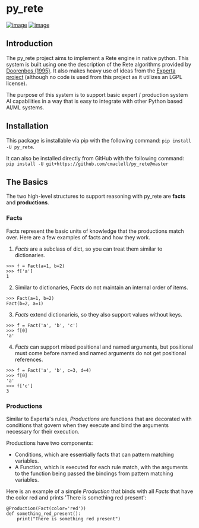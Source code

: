 # py_rete

[![image][]][travis] [![image][coveralls-badge]][coveralls-repo]

## Introduction

The py_rete project aims to implement a Rete engine in native python. This
system is built using one the description of the Rete algorithms provided by
[Doorenbos (1995)][doorenbos]. It also makes heavy use of ideas from the
[Experta project][experta] (although no code is used from this project as it
utilizes an LGPL license).

The purpose of this system is to support basic expert / production system AI
capabilities in a way that is easy to integrate with other Python based AI/ML
systems.

## Installation

This package is installable via pip with the following command:
`pip install -U py_rete`.

It can also be installed directly from GitHub with the following command:
`pip install -U git+https://github.com/cmaclell/py_rete@master`

## The Basics

The two high-level structures to support reasoning with py_rete are **facts**
and **productions**. 

### Facts

Facts represent the basic units of knowledge that the productions match over.
Here are a few examples of facts and how they work.

1. *Facts* are a subclass of dict, so you can treat them similar to dictionaries.

```
>>> f = Fact(a=1, b=2)
>>> f['a']
1
```

2. Similar to dictionaries, *Facts* do not maintain an internal order of items.

```
>>> Fact(a=1, b=2)
Fact(b=2, a=1)
```

3. *Facts* extend dictionarieis, so they also support values without keys.

```
>>> f = Fact('a', 'b', 'c')
>>> f[0]
'a'
```

4. *Facts* can support mixed positional and named arguments, but positional
   must come before named and named arguments do not get positional references.

```
>>> f = Fact('a', 'b', c=3, d=4)
>>> f[0]
'a'
>>> f['c']
3
```

### Productions

Similar to Experta's rules, *Productions* are functions that are decorated with
conditions that govern when they execute and bind the arguments necessary for
their execution.

Productions have two components:
* Conditions, which are essentially facts that can pattern matching variables.
* A Function, which is executed for each rule match, with the arguments to the
  function being passed the bindings from pattern matching variables.

Here is an example of a simple *Production* that binds with all *Facts* that
have the color red and prints 'There is something red present':

```
@Production(Fact(color='red'))
def something_red_present():
    print("There is something red present")
```


[experta]: https://github.com/nilp0inter/experta
[doorenbos]: http://reports-archive.adm.cs.cmu.edu/anon/1995/CMU-CS-95-113.pdf
[image]: https://travis-ci.com/cmaclell/py_rete.svg?branch=master
[travis]: https://travis-ci.com/cmaclell/py_rete
[coveralls-badge]: https://coveralls.io/repos/github/cmaclell/py_rete/badge.svg?branch=master
[coveralls-repo]: https://coveralls.io/github/cmaclell/py_rete?branch=master
